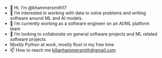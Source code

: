 - 👋 Hi, I’m @khammersmith17
- 👀 I’m interested in working with data to solve problems and writing software around ML and AI models.
- 🌱 I’m currently working as a software engineer on an AI/ML platform team
- 💞️ I’m looking to collaborate on general software projects and ML related software projects
- Mostly Python at work, mostly Rust in my free time
- 📫 How to reach me kilianhammersmith@gmail.com

<!---
khammersmith17/khammersmith17 is a ✨ special ✨ repository because its `README.md` (this file) appears on your GitHub profile.
You can click the Preview link to take a look at your changes.
--->
